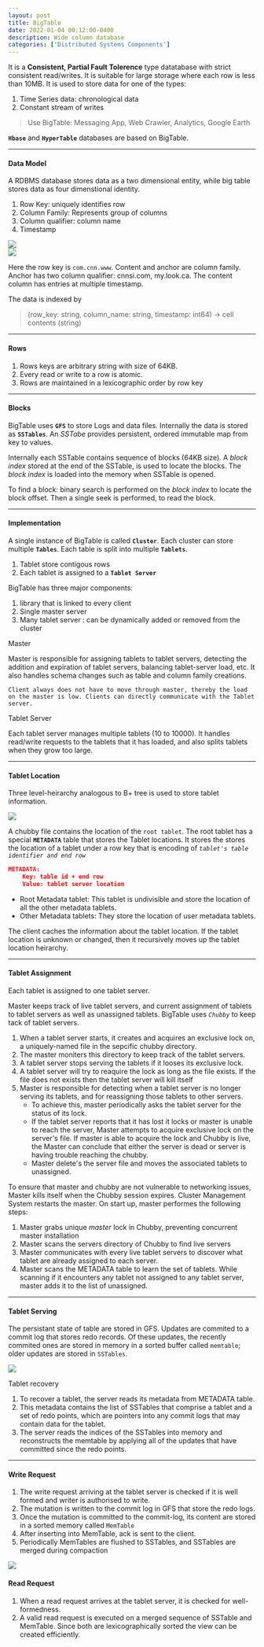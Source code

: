 ```yaml
---
layout: post
title: BigTable
date: 2022-01-04 00:12:00-0400
description: Wide column database
categories: ['Distributed Systems Components']
---
```


It is a **Consistent, Partial Fault Tolerence** type datatabase with strict consistent read/writes. It is suitable for large storage where each row is less than 10MB. It is used to store data for one of the types:
1. Time Series data: chronological data
2. Constant stream of writes

> Use BigTable: Messaging App, Web Crawler, Analytics, Google Earth

**`Hbase`** and **`HyperTable`** databases are based on BigTable.

---

#### Data Model

A RDBMS database stores data as a two dimensional entity, while big table stores data as four dimenstional identity.

1. Row Key: uniquely identifies row
2. Column Family: Represents group of columns
3. Column qualifier: column name
4. Timestamp

<div>
    <img src="{{ site.baseurl }}/assets/img/BigTableDataModel.png">
</div>


<div>
    <img src="{{ site.baseurl }}/assets/img/BigTableRow.png">
</div>


Here the row key is `com.cnn.www`. Content and anchor are column family. Anchor has two column qualifier: cnnsi.com, my.look.ca. The content column has entries at multiple timestamp.

The data is indexed by

> (row_key: string, column_name: string, timestamp: int64) $\rightarrow$ cell contents (string)

---

#### Rows
1. Rows keys are arbitrary string with size of 64KB.
2. Every read or write to a row is atomic.
3. Rows are maintained in a lexicographic order by row key

----
#### Blocks

BigTable uses **`GFS`** to store Logs and data files. Internally the data is stored as **`SSTables`**. An *SSTabe* provides persistent, ordered immutable map from key to values.  

Internally each SSTable contains sequence of blocks (64KB size). A *block index* stored at the end of the SSTable, is used to locate the blocks. The *block index* is loaded into the memory when SSTable is opened.

To find a block: binary search is performed on the *block index* to locate the block offset. Then a single seek is performed, to read the block. 

----

#### Implementation

A single instance of BigTable is called **`Cluster`**. Each cluster can store multiple **`Tables`**. Each table is split into multiple **`Tablets`**.

1. Tablet store contigous rows
2. Each tablet is assigned to a **`Tablet Server`**

BigTable has three major components:
1. library that is linked to every client
2. Single master server
3. Many tablet server : can be dynamically added or removed from the cluster

<p>Master</p>
Master is responsible for assigning tablets to tablet servers, detecting the addition and expiration of tablet servers, balancing tablet-server load, etc. It also handles schema changes such as table and column family creations.

`Client always does not have to move through master, thereby the load on the master is low. Clients can directly communicate with the Tablet server.`

<p>Tablet Server</p>
Each tablet server manages multiple tablets (10 to 10000). It handles read/write requests to the tablets that it has loaded, and also splits tablets when they grow too large.



---

#### Tablet Location    

Three level-heirarchy analogous to B+ tree is used to store tablet information.

<div>
    <img src="{{ site.baseurl }}/assets/img/TabletLocation.png">
</div>


A chubby file contains the location of the `root tablet`. The root tablet has a special **`METADATA`** table that stores the Tablet locations.  It stores the stores the location of a tablet under a row key that is encoding of *`tablet's table identifier and end row`*

```json
METADATA:
    Key: table id + end row
    Value: tablet server location
```
* Root Metadata tablet: This tablet is undivisible and store the location of all the other metadata tablets.
* Other Metadata tablets: They store the location of user metadata tablets.

The client caches the information about the tablet location. If the tablet location is unknown or changed, then it recursively moves up the tablet location heirarchy.

----

#### Tablet Assignment

Each tablet is assigned to one tablet server.

Master keeps track of live tablet servers, and current assignment of tablets to tablet servers as well as unassigned tablets. BigTable uses *`Chubby`* to keep tack of tablet servers.

1. When a tablet server starts, it creates and acquires an exclusive lock on, a uniquely-named file in the sepcific chubby directory.
2. The master moniters this directory to keep track of the tablet servers.
3. A tablet server stops serving the tablets if it looses its exclusive lock.
4. A tablet server will try to reaquire the lock as long as the file exists. If the file does not exists then the tablet server will kill itself
5. Master is responsible for detecting when a tablet server is no longer serving its tablets, and for reassigning those tablets to other servers. 
    * To achieve this, master periodically asks the tablet server for the status of its lock.
    * If the tablet server reports that it has lost it locks or master is unable to reach the server, Master attempts to acquire exclusive lock on the server's file. If master is able to acquire the lock and Chubby is live, the Master can conclude that either the server is dead or server is having trouble reaching the chubby. 
    * Master delete's the server file and moves the associated tablets to unassigned.


To ensure that master and chubby are not vulnerable to networking issues, Master kills itself when the Chubby session expires. Cluster Management System restarts the master. On start up, master performes the following steps:

1. Master grabs unique *master* lock in Chubby, preventing concurrent master installation
2. Master scans the servers directory of Chubby to find live servers
3. Master communicates with every live tablet servers to discover what tablet are already assigned to each server.
4. Master scans the METADATA table to learn the set of tablets. While scanning if it encounters any tablet not assigned to any tablet server, master adds it to the list of unassigned.

----

#### Tablet Serving

The persistant state of table are stored in GFS. Updates are commited to a commit log that stores redo records. Of these updates, the recently commited ones are stored in memory in a sorted buffer called `memtable`; older updates are stored in `SSTables`.

<div>
    <img src="{{ site.baseurl }}/assets/img/TabletStorage.png">
</div>

<p>Tablet recovery</p>

1. To recover a tablet, the server reads its metadata from METADATA table.
2. This metadata contains the list of SSTables that comprise a tablet and a set of redo points, which are pointers into any commit logs that may contain data for the tablet.
3. The server reads the indices of the SSTables into memory and reconstructs the memtable by applying all of the updates that have committed since the redo points.


----

#### Write Request
1. The write request arriving at the tablet server is checked if it is well formed and writer is authorised to write.
2. The mutation is written to the commit log in GFS that store the redo logs.
3. Once the mutation is committed to the commit-log, its content are stored in a sorted memory called `MemTable`
4. After inserting into MemTable, ack is sent to the client.
5. Periodically MemTables are flushed to SSTables, and SSTables are merged during compaction

<div>
    <img src="{{ site.baseurl }}/assets/img/BigTableWrite.png">
</div>

#### Read Request
1. When a read request arrives at the tablet server, it is checked for well-formedness.
2. A valid read request is executed on a merged sequence of SSTable and MemTable. Since both are lexicographically sorted the view can be created efficiently.
